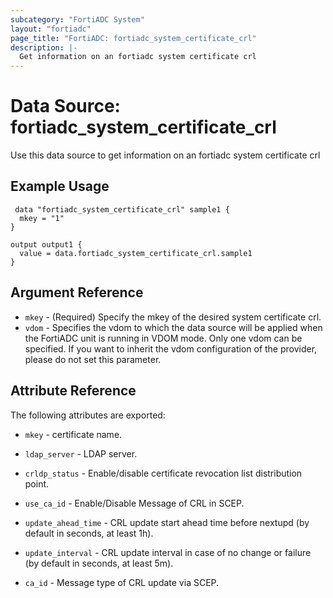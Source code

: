 ```yaml
---
subcategory: "FortiADC System"
layout: "fortiadc"
page_title: "FortiADC: fortiadc_system_certificate_crl"
description: |-
  Get information on an fortiadc system certificate crl
---
```


# Data Source: fortiadc_system_certificate_crl
Use this data source to get information on an fortiadc system certificate crl

## Example Usage

```hcl
 data "fortiadc_system_certificate_crl" sample1 {
  mkey = "1"
}

output output1 {
  value = data.fortiadc_system_certificate_crl.sample1
}
```

## Argument Reference
* `mkey` - (Required) Specify the mkey of the desired  system certificate crl.
* `vdom` - Specifies the vdom to which the data source will be applied when the FortiADC unit is running in VDOM mode. Only one vdom can be specified. If you want to inherit the vdom configuration of the provider, please do not set this parameter.


## Attribute Reference

The following attributes are exported:

* `mkey` - certificate name.

* `ldap_server` - LDAP server. 
* `crldp_status` - Enable/disable certificate revocation list distribution point. 
* `use_ca_id` - Enable/Disable Message of CRL in SCEP. 

* `update_ahead_time` - CRL update start ahead time before nextupd (by default in seconds, at least 1h). 

* `update_interval` - CRL update interval in case of no change or failure (by default in seconds, at least 5m). 
* `ca_id` - Message type of CRL update via SCEP. 

